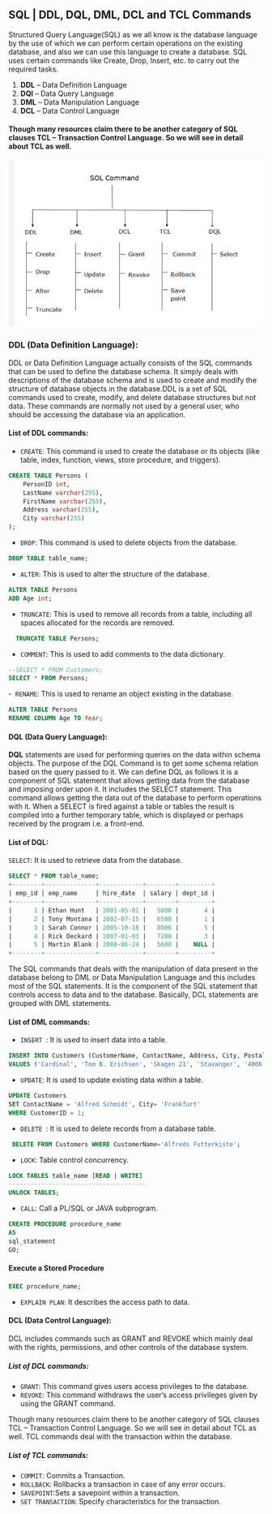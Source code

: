 ##  SQL | DDL, DQL, DML, DCL and TCL Commands
Structured Query Language(SQL) as we all know is the database language by the use of which we can perform certain operations on the existing database, and also we can use this language to create a database. SQL uses certain commands like Create, Drop, Insert, etc. to carry out the required tasks.
 1. **DDL** – Data Definition Language
 2. **DQl** – Data Query Language
 3. **DML** – Data Manipulation Language
 4. **DCL** – Data Control Language

#### Though many resources claim there to be another category of SQL clauses TCL – Transaction Control Language. So we will see in detail about TCL as well.
![img.png](sql-commnad.png)

### DDL (Data Definition Language):
DDL or Data Definition Language actually consists of the SQL commands that can be used to define the database schema. It simply deals with descriptions of the database schema and is used to create and modify the structure of database objects in the database.DDL is a set of SQL commands used to create, modify, and delete database structures but not data. These commands are normally not used by a general user, who should be accessing the database via an application.
 
#### List of DDL commands:
- `CREATE`: This command is used to create the database or its objects (like table, index, function, views, store procedure, and triggers).
```sql
CREATE TABLE Persons (
    PersonID int,
    LastName varchar(255),
    FirstName varchar(255),
    Address varchar(255),
    City varchar(255)
);
```
- `DROP`: This command is used to delete objects from the database.

```sql
DROP TABLE table_name;
```
- `ALTER`: This is used to alter the structure of the database.
```sql
ALTER TABLE Persons
ADD Age int; 
```
- `TRUNCATE`: This is used to remove all records from a table, including all spaces allocated for the records are removed.
```sql
  TRUNCATE TABLE Persons;
```
- `COMMENT`: This is used to add comments to the data dictionary.
```sql
--SELECT * FROM Customers;
SELECT * FROM Persons;
```
-` RENAME`: This is used to rename an object existing in the database.
```sql
ALTER TABLE Persons
RENAME COLUMN Age TO Year;
```

#### DQL (Data Query Language):
**DQL** statements are used for performing queries on the data within schema objects. The purpose of the DQL Command is to get some schema relation based on the query passed to it. We can define DQL as follows it is a component of SQL statement that allows getting data from the database and imposing order upon it. It includes the SELECT statement. This command allows getting the data out of the database to perform operations with it. When a SELECT is fired against a table or tables the result is compiled into a further temporary table, which is displayed or perhaps received by the program i.e. a front-end.

#### List of DQL:
`SELECT`: It is used to retrieve data from the database.
```sql
SELECT * FROM table_name;
+--------+--------------+------------+--------+---------+
| emp_id | emp_name     | hire_date  | salary | dept_id |
+--------+--------------+------------+--------+---------+
|      1 | Ethan Hunt   | 2001-05-01 |   5000 |       4 |
|      2 | Tony Montana | 2002-07-15 |   6500 |       1 |
|      3 | Sarah Connor | 2005-10-18 |   8000 |       5 |
|      4 | Rick Deckard | 2007-01-03 |   7200 |       3 |
|      5 | Martin Blank | 2008-06-24 |   5600 |    NULL |
+--------+--------------+------------+--------+---------+
```
The SQL commands that deals with the manipulation of data present in the database belong to DML or Data Manipulation Language and this includes most of the SQL statements. It is the component of the SQL statement that controls access to data and to the database. Basically, DCL statements are grouped with DML statements.

#### List of DML commands: 
- `INSERT `: It is used to insert data into a table.
```sql
INSERT INTO Customers (CustomerName, ContactName, Address, City, PostalCode, Country)
VALUES ('Cardinal', 'Tom B. Erichsen', 'Skagen 21', 'Stavanger', '4006', 'Norway');
```
- `UPDATE`: It is used to update existing data within a table.

```sql
UPDATE Customers
SET ContactName = 'Alfred Schmidt', City= 'Frankfurt'
WHERE CustomerID = 1;
```
- `DELETE `: It is used to delete records from a database table.
```sql
 DELETE FROM Customers WHERE CustomerName='Alfreds Futterkiste'; 
```
- `LOCK`: Table control concurrency.
```sql
LOCK TABLES table_name [READ | WRITE]
--------------------------------------
UNLOCK TABLES;
```
- `CALL`: Call a PL/SQL or JAVA subprogram.
```sql
CREATE PROCEDURE procedure_name
AS
sql_statement
GO;
```
#### Execute a Stored Procedure
```sql
EXEC procedure_name;
```
- `EXPLAIN PLAN`: It describes the access path to data.

#### DCL (Data Control Language): 
DCL includes commands such as GRANT and REVOKE which mainly deal with the rights, permissions, and other controls of the database system. 

##### List of  DCL commands:
- `GRANT`: This command gives users access privileges to the database.
- `REVOKE`: This command withdraws the user’s access privileges given by using the GRANT command.

Though many resources claim there to be another category of SQL clauses TCL – Transaction Control Language. So we will see in detail about TCL as well. TCL commands deal with the transaction within the database.

##### List of TCL commands: 
- `COMMIT`: Commits a Transaction.
- `ROLLBACK`: Rollbacks a transaction in case of any error occurs.
- `SAVEPOINT`:Sets a savepoint within a transaction.
- `SET TRANSACTION`: Specify characteristics for the transaction.
